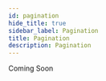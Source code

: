 ```yaml
---
id: pagination
hide_title: true
sidebar_label: Pagination
title: Pagination
description: Pagination
---
```


Coming Soon
